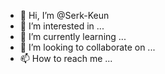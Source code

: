 - 👋 Hi, I’m @Serk-Keun
- 👀 I’m interested in ...
- 🌱 I’m currently learning ...
- 💞️ I’m looking to collaborate on ...
- 📫 How to reach me ...

<!---
Serk-Keun/Serk-Keun is a ✨ special ✨ repository because its `README.md` (this file) appears on your GitHub profile.
You can click the Preview link to take a look at your changes.
--->
